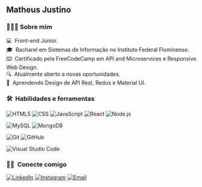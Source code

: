 ## Matheus Justino

### 👨🏾‍💻 Sobre mim

💻 &nbsp;Front-end Júnior.\
🎓 &nbsp;Bacharel em Sistemas de Informação no Instituto Federal Fluminense.\
⌨️ &nbsp;Certificado pela FreeCodeCamp em API and Microservices e Responsive Web Design.\
🔍  &nbsp;Atualmente aberto a novas oportunidades.\
🌱 &nbsp;Aprendendo Design de API Rest, Redux e Material UI.

### 🛠 &nbsp;Habilidades e ferramentas
![HTML5](https://img.shields.io/badge/-HTML5-333333?style=flat&logo=HTML5)
![CSS](https://img.shields.io/badge/-CSS-333333?style=flat&logo=CSS3&logoColor=1572B6)
  ![JavaScript](https://img.shields.io/badge/-JavaScript-333333?style=flat&logo=javascript)
    ![React](https://img.shields.io/badge/-React-333333?style=flat&logo=react)
  ![Node.js](https://img.shields.io/badge/-Node.js-333333?style=flat&logo=node.js)
  
![MySQL](https://img.shields.io/badge/-MySQL-333333?style=flat&logo=mysql)
  ![MongoDB](https://img.shields.io/badge/-MongoDB-333333?style=flat&logo=mongodb)
  
 ![Git](https://img.shields.io/badge/-Git-333333?style=flat&logo=git)
 ![GitHub](https://img.shields.io/badge/-GitHub-333333?style=flat&logo=github)
  
  ![Visual Studio Code](https://img.shields.io/badge/-Visual%20Studio%20Code-333333?style=flat&logo=visual-studio-code&logoColor=007ACC)

### 🤝🏻 &nbsp;Conecte comigo

<a href="https://www.linkedin.com/in/matheus-silva-justino-7236286a/"><img alt="LinkedIn" src="https://img.shields.io/badge/LinkedIn-Matheus%20Justino%20-blue?style=flat-square&logo=linkedin"></a>
<a href="https://www.instagram.com/matheussjusttino/"><img alt="Instagram" src="https://img.shields.io/badge/Instagram-matheussjusttino-blue?style=flat-square&logo=instagram"></a>
<a href="mailto:avsingh@umass.edu"><img alt="Email" src="https://img.shields.io/badge/Email-matheussjusttino@gmail.com-blue?style=flat-square&logo=gmail"></a>
</p>

